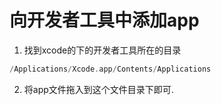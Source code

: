 # 向开发者工具中添加app

1. 找到xcode的下的开发者工具所在的目录

~~~objectivec
/Applications/Xcode.app/Contents/Applications
~~~

2. 将app文件拖入到这个文件目录下即可.

